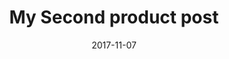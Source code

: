 ---
path: "/product/my-second-post"
date: "2017-11-07"
title: "My Second product post"
description: Lorem ipsum dolor sit amet, consectetur adipiscing elit, sed do eiusmod
price: '250.00'
image: /static/bootstrap-illustration-3-684597ab3c466b167570a1fa9e74edfc.png
altText: product image
weight: 'Lorem'
dimensions: 'ipsum'
materials: 'dolor'
OtherInfo: 'sit amet adipiscing'
ratings: '5'
---